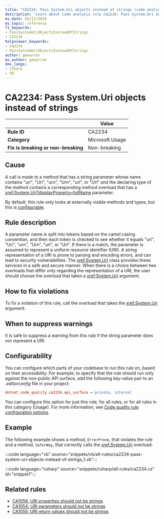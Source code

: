 ```yaml
---
title: "CA2234: Pass System.Uri objects instead of strings (code analysis)"
description: "Learn about code analysis rule CA2234: Pass System.Uri objects instead of strings"
ms.date: 03/11/2019
ms.topic: reference
f1_keywords:
- PassSystemUriObjectsInsteadOfStrings
- CA2234
helpviewer_keywords:
- CA2234
- PassSystemUriObjectsInsteadOfStrings
author: gewarren
ms.author: gewarren
dev_langs:
- CSharp
- VB
---
```

# CA2234: Pass System.Uri objects instead of strings

| | Value |
|-|-|
| **Rule ID** |CA2234|
| **Category** |Microsoft.Usage|
| **Fix is breaking or non-breaking** |Non-breaking|

## Cause

A call is made to a method that has a string parameter whose name contains "uri", "Uri", "urn", "Urn", "url", or "Url" and the declaring type of the method contains a corresponding method overload that has a <xref:System.Uri?displayProperty=fullName> parameter.

By default, this rule only looks at externally visible methods and types, but this is [configurable](#configurability).

## Rule description

A parameter name is split into tokens based on the camel casing convention, and then each token is checked to see whether it equals "uri", "Uri", "urn", "Urn", "url", or "Url". If there is a match, the parameter is assumed to represent a uniform resource identifier (URI). A string representation of a URI is prone to parsing and encoding errors, and can lead to security vulnerabilities. The <xref:System.Uri> class provides these services in a safe and secure manner. When there is a choice between two overloads that differ only regarding the representation of a URI, the user should choose the overload that takes a <xref:System.Uri> argument.

## How to fix violations

To fix a violation of this rule, call the overload that takes the <xref:System.Uri> argument.

## When to suppress warnings

It is safe to suppress a warning from this rule if the string parameter does not represent a URI.

## Configurability

You can configure which parts of your codebase to run this rule on, based on their accessibility. For example, to specify that the rule should run only against the non-public API surface, add the following key-value pair to an *.editorconfig* file in your project:

```ini
dotnet_code_quality.ca2234.api_surface = private, internal
```

You can configure this option for just this rule, for all rules, or for all rules in this category (Usage). For more information, see [Code quality rule configuration options](../code-quality-rule-options.md).

## Example

The following example shows a method, `ErrorProne`, that violates the rule and a method, `SaferWay`, that correctly calls the <xref:System.Uri> overload:

:::code language="vb" source="snippets/vb/all-rules/ca2234-pass-system-uri-objects-instead-of-strings_1.vb":::

:::code language="csharp" source="snippets/csharp/all-rules/ca2234.cs" id="snippet1":::

## Related rules

- [CA1056: URI properties should not be strings](ca1056.md)
- [CA1054: URI parameters should not be strings](ca1054.md)
- [CA1055: URI return values should not be strings](ca1055.md)
